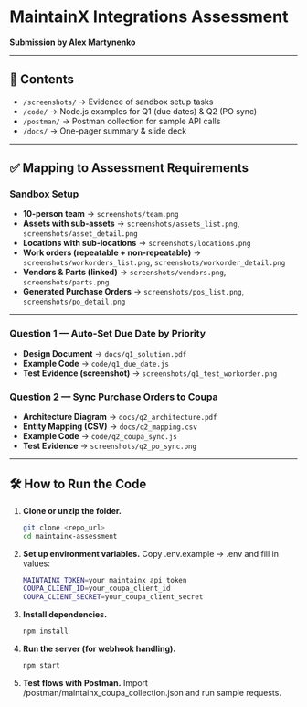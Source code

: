 # MaintainX Integrations Assessment  
**Submission by Alex Martynenko**  

---

## 📂 Contents
- `/screenshots/` → Evidence of sandbox setup tasks  
- `/code/` → Node.js examples for Q1 (due dates) & Q2 (PO sync)  
- `/postman/` → Postman collection for sample API calls  
- `/docs/` → One-pager summary & slide deck  

---

## ✅ Mapping to Assessment Requirements

### Sandbox Setup
- **10-person team** → `screenshots/team.png`  
- **Assets with sub-assets** → `screenshots/assets_list.png`, `screenshots/asset_detail.png`  
- **Locations with sub-locations** → `screenshots/locations.png`  
- **Work orders (repeatable + non-repeatable)** → `screenshots/workorders_list.png`, `screenshots/workorder_detail.png`  
- **Vendors & Parts (linked)** → `screenshots/vendors.png`, `screenshots/parts.png`  
- **Generated Purchase Orders** → `screenshots/pos_list.png`, `screenshots/po_detail.png`  

---

### Question 1 — Auto-Set Due Date by Priority
- **Design Document** → `docs/q1_solution.pdf`  
- **Example Code** → `code/q1_due_date.js`  
- **Test Evidence (screenshot)** → `screenshots/q1_test_workorder.png`  

### Question 2 — Sync Purchase Orders to Coupa
- **Architecture Diagram** → `docs/q2_architecture.pdf`  
- **Entity Mapping (CSV)** → `docs/q2_mapping.csv`  
- **Example Code** → `code/q2_coupa_sync.js`  
- **Test Evidence** → `screenshots/q2_po_sync.png`  

---

## 🛠 How to Run the Code

1. **Clone or unzip the folder.**  
   ```bash
   git clone <repo_url>
   cd maintainx-assessment
2. **Set up environment variables.** 
Copy .env.example → .env and fill in values:
   ```bash
   MAINTAINX_TOKEN=your_maintainx_api_token
   COUPA_CLIENT_ID=your_coupa_client_id
   COUPA_CLIENT_SECRET=your_coupa_client_secret
3. **Install dependencies.** 
   ```bash
   npm install
4. **Run the server (for webhook handling).** 
   ```bash
   npm start
5. **Test flows with Postman.** 
Import /postman/maintainx_coupa_collection.json and run sample requests.
